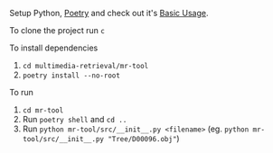 Setup Python, [Poetry](https://python-poetry.org/) and check out it's [Basic Usage](https://python-poetry.org/docs/basic-usage/).

  To clone the project run `c`

To install dependencies 
1. `cd multimedia-retrieval/mr-tool`
2. `poetry install --no-root`

To run 
1. `cd mr-tool`
2. Run `poetry shell` and `cd ..`
3. Run `python mr-tool/src/__init__.py <filename>` (eg. `python mr-tool/src/__init__.py "Tree/D00096.obj"`)
